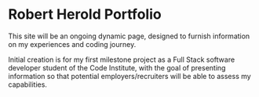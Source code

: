 # Robert Herold Portfolio

This site will be an ongoing dynamic page, designed to furnish information on my experiences and coding journey.

Initial creation is for my first milestone project as a Full Stack software developer student of the Code Institute, 
with the goal of presenting information so that potential employers/recruiters will be able to assess my capabilities.